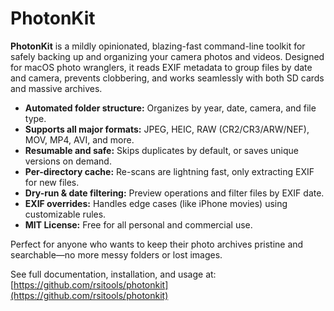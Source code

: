 # PhotonKit

**PhotonKit** is a mildly opinionated, blazing-fast command-line toolkit for safely backing up and organizing your camera photos and videos. Designed for macOS photo wranglers, it reads EXIF metadata to group files by date and camera, prevents clobbering, and works seamlessly with both SD cards and massive archives.

- **Automated folder structure:** Organizes by year, date, camera, and file type.
- **Supports all major formats:** JPEG, HEIC, RAW (CR2/CR3/ARW/NEF), MOV, MP4, AVI, and more.
- **Resumable and safe:** Skips duplicates by default, or saves unique versions on demand.
- **Per-directory cache:** Re-scans are lightning fast, only extracting EXIF for new files.
- **Dry-run & date filtering:** Preview operations and filter files by EXIF date.
- **EXIF overrides:** Handles edge cases (like iPhone movies) using customizable rules.
- **MIT License:** Free for all personal and commercial use.

Perfect for anyone who wants to keep their photo archives pristine and searchable—no more messy folders or lost images.

See full documentation, installation, and usage at: [https://github.com/rsitools/photonkit](https://github.com/rsitools/photonkit)
